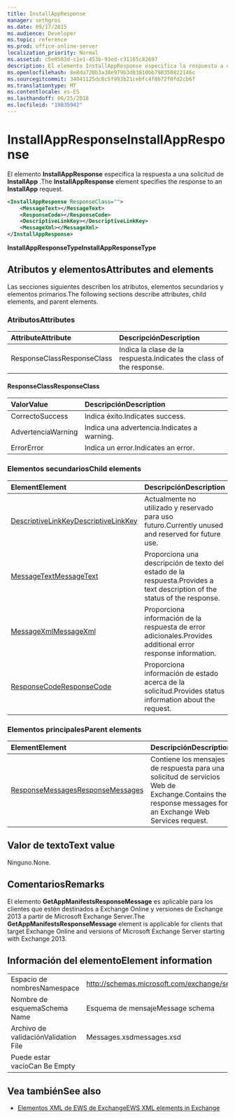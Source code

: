 ```yaml
---
title: InstallAppResponse
manager: sethgros
ms.date: 09/17/2015
ms.audience: Developer
ms.topic: reference
ms.prod: office-online-server
localization_priority: Normal
ms.assetid: c5e0582d-c1e1-453b-93ed-c31165c82697
description: El elemento InstallAppResponse especifica la respuesta a una solicitud de InstallApp.
ms.openlocfilehash: 8e8da720b3a38e979b3d83810bb798350822146c
ms.sourcegitcommit: 34041125dc8c5f993b21cebfc4f8b72f0fd2cb6f
ms.translationtype: MT
ms.contentlocale: es-ES
ms.lasthandoff: 06/25/2018
ms.locfileid: "19835942"
---
```

# <a name="installappresponse"></a><span data-ttu-id="f1943-103">InstallAppResponse</span><span class="sxs-lookup"><span data-stu-id="f1943-103">InstallAppResponse</span></span>

<span data-ttu-id="f1943-104">El elemento **InstallAppResponse** especifica la respuesta a una solicitud de **InstallApp** .</span><span class="sxs-lookup"><span data-stu-id="f1943-104">The **InstallAppResponse** element specifies the response to an **InstallApp** request.</span></span> 
  
```xml
<InstallAppResponse ResponseClass="">
    <MessageText></MessageText>
    <ResponseCode></ResponseCode>
    <DescriptiveLinkKey></DescriptiveLinkKey>
    <MessageXml></MessageXml>
</InstallAppResponse>
```

 <span data-ttu-id="f1943-105">**InstallAppResponseType**</span><span class="sxs-lookup"><span data-stu-id="f1943-105">**InstallAppResponseType**</span></span>
## <a name="attributes-and-elements"></a><span data-ttu-id="f1943-106">Atributos y elementos</span><span class="sxs-lookup"><span data-stu-id="f1943-106">Attributes and elements</span></span>

<span data-ttu-id="f1943-107">Las secciones siguientes describen los atributos, elementos secundarios y elementos primarios.</span><span class="sxs-lookup"><span data-stu-id="f1943-107">The following sections describe attributes, child elements, and parent elements.</span></span>
  
### <a name="attributes"></a><span data-ttu-id="f1943-108">Atributos</span><span class="sxs-lookup"><span data-stu-id="f1943-108">Attributes</span></span>

|<span data-ttu-id="f1943-109">**Attribute**</span><span class="sxs-lookup"><span data-stu-id="f1943-109">**Attribute**</span></span>|<span data-ttu-id="f1943-110">**Descripción**</span><span class="sxs-lookup"><span data-stu-id="f1943-110">**Description**</span></span>|
|:-----|:-----|
|<span data-ttu-id="f1943-111">ResponseClass</span><span class="sxs-lookup"><span data-stu-id="f1943-111">ResponseClass</span></span>  <br/> |<span data-ttu-id="f1943-112">Indica la clase de la respuesta.</span><span class="sxs-lookup"><span data-stu-id="f1943-112">Indicates the class of the response.</span></span>  <br/> |
   
#### <a name="responseclass"></a><span data-ttu-id="f1943-113">ResponseClass</span><span class="sxs-lookup"><span data-stu-id="f1943-113">ResponseClass</span></span>

|<span data-ttu-id="f1943-114">**Valor**</span><span class="sxs-lookup"><span data-stu-id="f1943-114">**Value**</span></span>|<span data-ttu-id="f1943-115">**Descripción**</span><span class="sxs-lookup"><span data-stu-id="f1943-115">**Description**</span></span>|
|:-----|:-----|
|<span data-ttu-id="f1943-116">Correcto</span><span class="sxs-lookup"><span data-stu-id="f1943-116">Success</span></span>  <br/> |<span data-ttu-id="f1943-117">Indica éxito.</span><span class="sxs-lookup"><span data-stu-id="f1943-117">Indicates success.</span></span>  <br/> |
|<span data-ttu-id="f1943-118">Advertencia</span><span class="sxs-lookup"><span data-stu-id="f1943-118">Warning</span></span>  <br/> |<span data-ttu-id="f1943-119">Indica una advertencia.</span><span class="sxs-lookup"><span data-stu-id="f1943-119">Indicates a warning.</span></span>  <br/> |
|<span data-ttu-id="f1943-120">Error</span><span class="sxs-lookup"><span data-stu-id="f1943-120">Error</span></span>  <br/> |<span data-ttu-id="f1943-121">Indica un error.</span><span class="sxs-lookup"><span data-stu-id="f1943-121">Indicates an error.</span></span>  <br/> |
   
### <a name="child-elements"></a><span data-ttu-id="f1943-122">Elementos secundarios</span><span class="sxs-lookup"><span data-stu-id="f1943-122">Child elements</span></span>

|<span data-ttu-id="f1943-123">**Element**</span><span class="sxs-lookup"><span data-stu-id="f1943-123">**Element**</span></span>|<span data-ttu-id="f1943-124">**Descripción**</span><span class="sxs-lookup"><span data-stu-id="f1943-124">**Description**</span></span>|
|:-----|:-----|
|[<span data-ttu-id="f1943-125">DescriptiveLinkKey</span><span class="sxs-lookup"><span data-stu-id="f1943-125">DescriptiveLinkKey</span></span>](descriptivelinkkey.md) <br/> |<span data-ttu-id="f1943-126">Actualmente no utilizado y reservado para uso futuro.</span><span class="sxs-lookup"><span data-stu-id="f1943-126">Currently unused and reserved for future use.</span></span>  <br/> |
|[<span data-ttu-id="f1943-127">MessageText</span><span class="sxs-lookup"><span data-stu-id="f1943-127">MessageText</span></span>](messagetext.md) <br/> |<span data-ttu-id="f1943-128">Proporciona una descripción de texto del estado de la respuesta.</span><span class="sxs-lookup"><span data-stu-id="f1943-128">Provides a text description of the status of the response.</span></span>  <br/> |
|[<span data-ttu-id="f1943-129">MessageXml</span><span class="sxs-lookup"><span data-stu-id="f1943-129">MessageXml</span></span>](messagexml.md) <br/> |<span data-ttu-id="f1943-130">Proporciona información de la respuesta de error adicionales.</span><span class="sxs-lookup"><span data-stu-id="f1943-130">Provides additional error response information.</span></span>  <br/> |
|[<span data-ttu-id="f1943-131">ResponseCode</span><span class="sxs-lookup"><span data-stu-id="f1943-131">ResponseCode</span></span>](responsecode.md) <br/> |<span data-ttu-id="f1943-132">Proporciona información de estado acerca de la solicitud.</span><span class="sxs-lookup"><span data-stu-id="f1943-132">Provides status information about the request.</span></span>  <br/> |
   
### <a name="parent-elements"></a><span data-ttu-id="f1943-133">Elementos principales</span><span class="sxs-lookup"><span data-stu-id="f1943-133">Parent elements</span></span>

|<span data-ttu-id="f1943-134">**Element**</span><span class="sxs-lookup"><span data-stu-id="f1943-134">**Element**</span></span>|<span data-ttu-id="f1943-135">**Descripción**</span><span class="sxs-lookup"><span data-stu-id="f1943-135">**Description**</span></span>|
|:-----|:-----|
|[<span data-ttu-id="f1943-136">ResponseMessages</span><span class="sxs-lookup"><span data-stu-id="f1943-136">ResponseMessages</span></span>](responsemessages.md) <br/> |<span data-ttu-id="f1943-137">Contiene los mensajes de respuesta para una solicitud de servicios Web de Exchange.</span><span class="sxs-lookup"><span data-stu-id="f1943-137">Contains the response messages for an Exchange Web Services request.</span></span>  <br/> |
   
## <a name="text-value"></a><span data-ttu-id="f1943-138">Valor de texto</span><span class="sxs-lookup"><span data-stu-id="f1943-138">Text value</span></span>

<span data-ttu-id="f1943-139">Ninguno.</span><span class="sxs-lookup"><span data-stu-id="f1943-139">None.</span></span>
  
## <a name="remarks"></a><span data-ttu-id="f1943-140">Comentarios</span><span class="sxs-lookup"><span data-stu-id="f1943-140">Remarks</span></span>

<span data-ttu-id="f1943-141">El elemento **GetAppManifestsResponseMessage** es aplicable para los clientes que estén destinados a Exchange Online y versiones de Exchange 2013 a partir de Microsoft Exchange Server.</span><span class="sxs-lookup"><span data-stu-id="f1943-141">The **GetAppManifestsResponseMessage** element is applicable for clients that target Exchange Online and versions of Microsoft Exchange Server starting with Exchange 2013.</span></span> 
  
## <a name="element-information"></a><span data-ttu-id="f1943-142">Información del elemento</span><span class="sxs-lookup"><span data-stu-id="f1943-142">Element information</span></span>

|||
|:-----|:-----|
|<span data-ttu-id="f1943-143">Espacio de nombres</span><span class="sxs-lookup"><span data-stu-id="f1943-143">Namespace</span></span>  <br/> |http://schemas.microsoft.com/exchange/services/2006/messages  <br/> |
|<span data-ttu-id="f1943-144">Nombre de esquema</span><span class="sxs-lookup"><span data-stu-id="f1943-144">Schema Name</span></span>  <br/> |<span data-ttu-id="f1943-145">Esquema de mensaje</span><span class="sxs-lookup"><span data-stu-id="f1943-145">Message schema</span></span>  <br/> |
|<span data-ttu-id="f1943-146">Archivo de validación</span><span class="sxs-lookup"><span data-stu-id="f1943-146">Validation File</span></span>  <br/> |<span data-ttu-id="f1943-147">Messages.xsd</span><span class="sxs-lookup"><span data-stu-id="f1943-147">messages.xsd</span></span>  <br/> |
|<span data-ttu-id="f1943-148">Puede estar vacío</span><span class="sxs-lookup"><span data-stu-id="f1943-148">Can Be Empty</span></span>  <br/> ||
   
## <a name="see-also"></a><span data-ttu-id="f1943-149">Vea también</span><span class="sxs-lookup"><span data-stu-id="f1943-149">See also</span></span>



- [<span data-ttu-id="f1943-150">Elementos XML de EWS de Exchange</span><span class="sxs-lookup"><span data-stu-id="f1943-150">EWS XML elements in Exchange</span></span>](ews-xml-elements-in-exchange.md)

